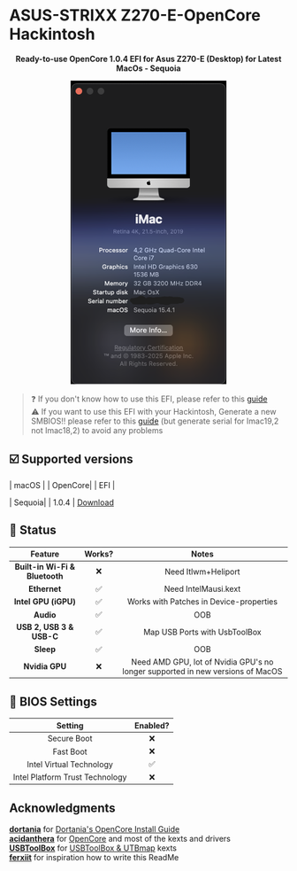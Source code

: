 # ASUS-STRIXX Z270-E-OpenCore Hackintosh
<p align="center">
<b>Ready-to-use OpenCore 1.0.4 EFI for Asus Z270-E (Desktop) for Latest MacOs - Sequoia</b>
</p>

<p align="center">
<img width="282" height="548" src="https://github.com/berserkfps/Asus-Strixx-Z270E---Hackintosh-/blob/main/About%20this%20Mac.png">
</p>



> ❓ If you don't know how to use this EFI, please refer to this [guide](https://dortania.github.io/OpenCore-Install-Guide/)<br>
> ⚠️ If you want to use this EFI with your Hackintosh, Generate a new SMBIOS!! please refer to this [guide](https://youtu.be/JtYAAjgniIc) (but generate serial for Imac19,2 not Imac18,2) to avoid any problems<br>
## ☑️ Supported versions
| macOS |  | OpenCore| | EFI |

| Sequoia| | 1.0.4 | [Download](EFI.zip)


## 🔘 Status
| Feature | Works? | Notes |
| :---: | :---: | :---: |
| **Built-in Wi-Fi & Bluetooth** | ❌ | Need Itlwm+Heliport |
| **Ethernet** | ✅ | Need IntelMausi.kext |
| **Intel GPU (iGPU)** | ✅ | Works with Patches in Device-properties |
| **Audio** | ✅ | OOB |
| **USB 2, USB 3 & USB-C** | ✅ | Map USB Ports with UsbToolBox |
| **Sleep** | ✅ | OOB |
| **Nvidia GPU** | ❌ | Need AMD GPU, lot of Nvidia GPU's no longer supported in new versions of MacOS |

## 🔧 BIOS Settings
| Setting | Enabled? |
| :---: | :---: |
| Secure Boot | ❌ |
| Fast Boot | ❌ |
| Intel Virtual Technology | ✅ |
| Intel Platform Trust Technology | ❌ |





## Acknowledgments
**[dortania](https://github.com/dortania/)** for [Dortania's OpenCore Install Guide](https://dortania.github.io/OpenCore-Install-Guide/)<br>
**[acidanthera](https://github.com/acidanthera)** for [OpenCore](https://github.com/acidanthera/OpenCorePkg) and most of the kexts and drivers<br>
**[USBToolBox](https://github.com/USBToolBox)** for [USBToolBox & UTBmap](https://github.com/USBToolBox/kext) kexts<br>
**[ferxiit](https://github.com/ferxiit)** for inspiration how to write this ReadMe

